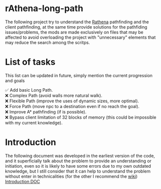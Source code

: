 # rAthena-long-path
The following project try to understand the [Rathena](https://github.com/rathena/rathena) pathfinding and the client pathfinding, at the same time provide solutions for the pathfiding issues/problems, the mods are made exclusively on files that may be affected to avoid overloading the project with "unnecessary" elements that may reduce the search among the scritps.

# List of tasks
This list can be updated in future, simply mention the current progression and goals

:white_check_mark: Add basic Long Path.<br>
:x: Complex Path (avoid walls more natural walk).<br>
:x: Flexible Path (improve the uses of dynamic sizes, more optimal).<br>
:x: Force Path (move npc to a destination even if no reach the goal).<br>
:x: Improve A* pathfinding (if is possible).<br>
:x: Bypass client limitation of 32 blocks of memory (this could be impossible with my current knowledge).<br>

# Introduction

The following document was developed in the earliest version of the code, and it superficially talk about the problem to provide an understanding or initiation, even so it is likely to have some errors due to my own outdated knowledge, but I still consider that it can help to understand the problem without enter in technicalities (for the other I recommend the [wiki](https://github.com/Ationic-x/rAthena-long-path/wiki))
[Introduction DOC](https://docs.google.com/document/d/1zTTCrXhoVR3Kcsa2zmjRK_b-W27FsaBFRrKeLx8tqeg/edit?tab=t.0#heading=h.sn0eqp3u4fmd)
